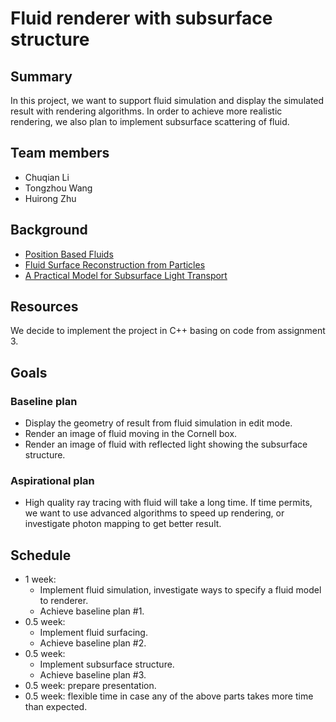 # Fluid renderer with subsurface structure

## Summary
In this project, we want to support fluid simulation and display the simulated result with rendering algorithms. In order to achieve more realistic rendering, we also plan to implement subsurface scattering of fluid.

## Team members
+ Chuqian Li
+ Tongzhou Wang
+ Huirong Zhu

## Background

+ [Position Based Fluids](http://mmacklin.com/pbf_sig_preprint.pdf)
+ [Fluid Surface Reconstruction
from Particles](https://www.cs.ubc.ca/~rbridson/docs/brentw_msc.pdf)
+ [A Practical Model for Subsurface Light Transport](https://graphics.stanford.edu/papers/bssrdf/bssrdf.pdf)

## Resources
We decide to implement the project in C++ basing on code from assignment 3.

## Goals
### Baseline plan
+ Display the geometry of result from fluid simulation in edit mode.
+ Render an image of fluid moving in the Cornell box.
+ Render an image of fluid with reflected light showing the subsurface structure.

### Aspirational plan
+ High quality ray tracing with fluid will take a long time. If time permits, we want to use advanced algorithms to speed up rendering, or investigate photon mapping to get better result.

## Schedule
+ 1 week: 
	+ Implement fluid simulation, investigate ways to specify a fluid model to renderer. 
	+ Achieve baseline plan #1.
+ 0.5 week: 
	+ Implement fluid surfacing. 
	+ Achieve baseline plan #2.
+ 0.5 week: 
	+ Implement subsurface structure.
	+ Achieve baseline plan #3.
+ 0.5 week: prepare presentation.
+ 0.5 week: flexible time in case any of the above parts takes more time than expected.